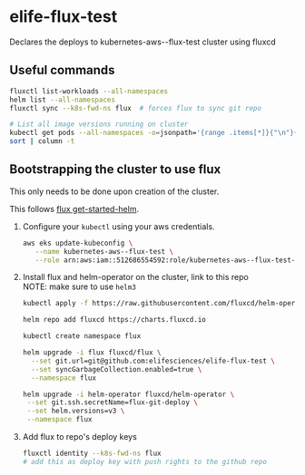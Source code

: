 # elife-flux-test
Declares the deploys to kubernetes-aws--flux-test cluster using fluxcd

## Useful commands

```sh
fluxctl list-workloads --all-namespaces
helm list --all-namespaces
fluxctl sync --k8s-fwd-ns flux  # forces flux to sync git repo

# List all image versions running on cluster
kubectl get pods --all-namespaces -o=jsonpath='{range .items[*]}{"\n"}{.metadata.name}{":\t"}{range .spec.containers[*]}{.image}{", "}{end}{end}' |
sort | column -t
```

## Bootstrapping the cluster to use flux

This only needs to be done upon creation of the cluster.

This follows [flux get-started-helm](https://docs.fluxcd.io/en/stable/tutorials/get-started-helm/).

1. Configure your `kubectl` using your aws credentials.
   ```sh
   aws eks update-kubeconfig \
      --name kubernetes-aws--flux-test \
      --role arn:aws:iam::512686554592:role/kubernetes-aws--flux-test--AmazonEKSUserRole
   ```

2. Install flux and helm-operator on the cluster, link to this repo  
   NOTE: make sure to use `helm3`
   ```sh
   kubectl apply -f https://raw.githubusercontent.com/fluxcd/helm-operator/master/deploy/crds.yaml

   helm repo add fluxcd https://charts.fluxcd.io

   kubectl create namespace flux

   helm upgrade -i flux fluxcd/flux \
     --set git.url=git@github.com:elifesciences/elife-flux-test \
     --set syncGarbageCollection.enabled=true \
     --namespace flux

   helm upgrade -i helm-operator fluxcd/helm-operator \
    --set git.ssh.secretName=flux-git-deploy \
    --set helm.versions=v3 \
    --namespace flux
   ```

3. Add flux to repo's deploy keys
   ```sh
   fluxctl identity --k8s-fwd-ns flux
   # add this as deploy key with push rights to the github repo
   ```